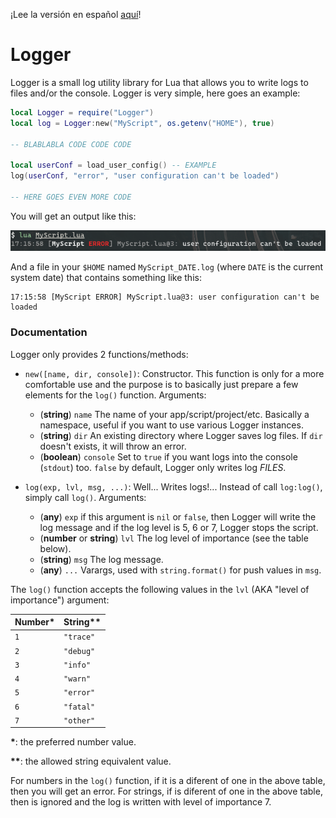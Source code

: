 ¡Lee la versión en español [aquí](README_es.md)!

# Logger

Logger is a small log utility library for Lua that allows you to write logs to files and/or the console.
Logger is very simple, here goes an example:

```lua
local Logger = require("Logger")
local log = Logger:new("MyScript", os.getenv("HOME"), true)

-- BLABLABLA CODE CODE CODE

local userConf = load_user_config() -- EXAMPLE
log(userConf, "error", "user configuration can't be loaded")

-- HERE GOES EVEN MORE CODE
```

You will get an output like this:

![Capture 1](cap1.png)

And a file in your `$HOME` named `MyScript_DATE.log` (where `DATE` is the current system date) that contains something like this:

```
17:15:58 [MyScript ERROR] MyScript.lua@3: user configuration can't be loaded
```

### Documentation

Logger only provides 2 functions/methods:

  * `new([name, dir, console])`: Constructor. This function is only for a more comfortable use and the purpose is to basically just prepare a few elements for the `log()` function.
    Arguments:
    * (__string__) `name` The name of your app/script/project/etc. Basically a namespace, useful if you want to use various Logger instances.
    * (__string__) `dir` An existing directory where Logger saves log files. If `dir` doesn't exists, it will throw an error.
    * (__boolean__) `console` Set to `true` if you want logs into the console (`stdout`) too. `false` by default, Logger only writes log *FILES*.

  * `log(exp, lvl, msg, ...)`: Well... Writes logs!... Instead of call `log:log()`, simply call `log()`. Arguments:
    * (__any__) `exp` if this argument is `nil` or `false`, then Logger will write the log message and if the log level is 5, 6 or 7, Logger stops the script.
    * (__number__ or __string__) `lvl` The log level of importance (see the table below).
    * (__string__) `msg` The log message.
    * (__any__) `...` Varargs, used with `string.format()` for push values in `msg`.

The `log()` function accepts the following values in the `lvl` (AKA "level of importance") argument:

| Number\* | String\*\* |
| :----- | :----- |
| `1` | `"trace"` |
| `2` | `"debug"` |
| `3` | `"info"`  |
| `4` | `"warn"`  |
| `5` | `"error"` |
| `6` | `"fatal"` |
| `7` | `"other"` |

__\*__: the preferred number value.

__\*\*__: the allowed string equivalent value.

For numbers in the `log()` function, if it is a diferent of one in the above table, then you will get an error.
For strings, if is diferent of one in the above table, then is ignored and the log is written with level of importance 7.